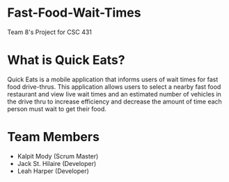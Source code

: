 # Fast-Food-Wait-Times

Team 8's Project for CSC 431

# What is Quick Eats?

Quick Eats is a mobile application that informs users of wait times for fast food drive-thrus. This application allows users to select a nearby fast food restaurant and view live wait times and an estimated number of vehicles in the drive thru to increase efficiency and decrease the amount of time each person must wait to get their food.

# Team Members

- Kalpit Mody (Scrum Master)
- Jack St. Hilaire (Developer)
- Leah Harper (Developer)
